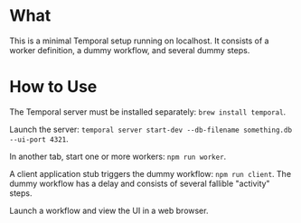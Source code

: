 What
====

This is a minimal Temporal setup running on localhost. It consists of a
worker definition, a dummy workflow, and several dummy steps.

How to Use
==========

The Temporal server must be installed separately: `brew install temporal`.

Launch the server: `temporal server start-dev --db-filename something.db --ui-port 4321`.

In another tab, start one or more workers: `npm run worker`.

A client application stub triggers the dummy workflow: `npm run client`.
The dummy workflow has a delay and consists of several fallible "activity" steps.

Launch a workflow and view the UI in a web browser.
